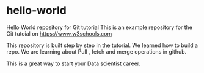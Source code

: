 # hello-world
Hello World repository for Git tutorial
This is an example repository for the Git tutoial on https://www.w3schools.com

This repository is built step by step in the tutorial.
We learned how to build a repo.
We are learning about Pull , fetch and merge operations in github.

This is a great way to start your Data scientist career.